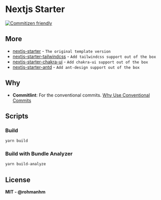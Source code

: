 # Nextjs Starter

[![Commitizen friendly](https://img.shields.io/badge/commitizen-friendly-brightgreen.svg)](http://commitizen.github.io/cz-cli/)

## More

- [nextjs-starter](https://github.com/rohmanhm/nextjs-starter) - `The original template version`
- [nextjs-starter-tailwindcss](https://github.com/rohmanhm/nextjs-starter-tailwindcss) - `Add tailwindcss support out of the box`
- [nextjs-starter-chakra-ui](https://github.com/rohmanhm/nextjs-starter-chakra-ui) - `Add chakra-ui support out of the box`
- [nextjs-starter-antd](https://github.com/rohmanhm/nextjs-starter-antd) - `Add ant-design support out of the box`

## Why

- **Commitlint**: For the conventional commits. [Why Use Conventional Commits
  ](https://www.conventionalcommits.org/en/v1.0.0-beta.2/#why-use-conventional-commits)

## Scripts

### Build

```bash
yarn build
```

### Build with Bundle Analyzer

```bash
yarn build-analyze
```

## License

**MIT - @rohmanhm**
